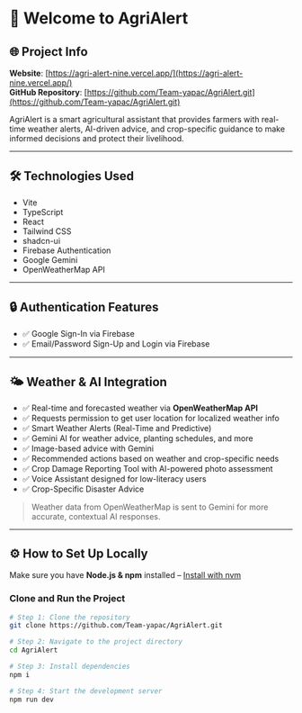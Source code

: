 # 🌾 Welcome to **AgriAlert**

## 🌐 Project Info

**Website**: [https://agri-alert-nine.vercel.app/](https://agri-alert-nine.vercel.app/)  
**GitHub Repository**: [https://github.com/Team-yapac/AgriAlert.git](https://github.com/Team-yapac/AgriAlert.git)

AgriAlert is a smart agricultural assistant that provides farmers with real-time weather alerts, AI-driven advice, and crop-specific guidance to make informed decisions and protect their livelihood.

---

## 🛠 Technologies Used

- Vite  
- TypeScript  
- React  
- Tailwind CSS  
- shadcn-ui  
- Firebase Authentication  
- Google Gemini  
- OpenWeatherMap API  

---

## 🔒 Authentication Features

- ✅ Google Sign-In via Firebase  
- ✅ Email/Password Sign-Up and Login via Firebase  

---

## 🌤️ Weather & AI Integration

- ✅ Real-time and forecasted weather via **OpenWeatherMap API**  
- ✅ Requests permission to get user location for localized weather info  
- ✅ Smart Weather Alerts (Real-Time and Predictive)  
- ✅ Gemini AI for weather advice, planting schedules, and more  
- ✅ Image-based advice with Gemini  
- ✅ Recommended actions based on weather and crop-specific needs  
- ✅ Crop Damage Reporting Tool with AI-powered photo assessment  
- ✅ Voice Assistant designed for low-literacy users  
- ✅ Crop-Specific Disaster Advice  

> Weather data from OpenWeatherMap is sent to Gemini for more accurate, contextual AI responses.

---

## ⚙️ How to Set Up Locally

Make sure you have **Node.js & npm** installed – [Install with nvm](https://github.com/nvm-sh/nvm#installing-and-updating)

### Clone and Run the Project

```sh
# Step 1: Clone the repository
git clone https://github.com/Team-yapac/AgriAlert.git

# Step 2: Navigate to the project directory
cd AgriAlert

# Step 3: Install dependencies
npm i

# Step 4: Start the development server
npm run dev
